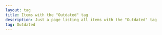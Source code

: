 ```yaml
---
layout: tag
title: Items with the "Outdated" tag
description: Just a page listing all items with the "Outdated" tag
tag: Outdated
---
```

